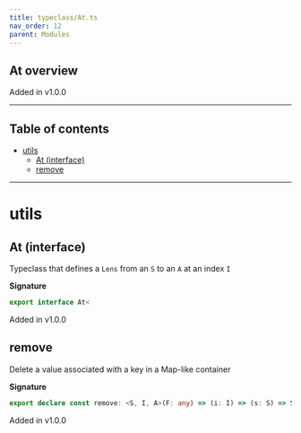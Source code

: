 ```yaml
---
title: typeclass/At.ts
nav_order: 12
parent: Modules
---
```


## At overview

Added in v1.0.0

---

<h2 class="text-delta">Table of contents</h2>

- [utils](#utils)
  - [At (interface)](#at-interface)
  - [remove](#remove)

---

# utils

## At (interface)

Typeclass that defines a `Lens` from an `S` to an `A` at an index `I`

**Signature**

```ts
export interface At<
```

Added in v1.0.0

## remove

Delete a value associated with a key in a Map-like container

**Signature**

```ts
export declare const remove: <S, I, A>(F: any) => (i: I) => (s: S) => S
```

Added in v1.0.0
